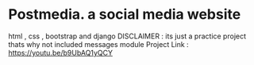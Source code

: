 # Postmedia. a social media website
html , css , bootstrap and django 
DISCLAIMER : its just a practice project thats why not included messages module
Project Link : https://youtu.be/b9UbAQ1yQCY
